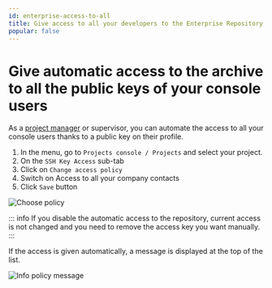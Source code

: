 ```yaml
---
id: enterprise-access-to-all
title: Give access to all your developers to the Enterprise Repository
popular: false
---
```


# Give automatic access to the archive to all the public keys of your console users

As a [project manager](manage-project-managers.html) or supervisor, you can automate the access to all your console users thanks to a public key on their profile.

1. In the menu, go to `Projects console / Projects` and select your project.
2. On the `SSH Key Access` sub-tab
3. Click on `Change access policy` 
4. Switch on Access to all your company contacts
5. Click `Save` button

![Choose policy](../img/repository_access_policy.jpg)

::: info
If you disable the automatic access to the repository, current access is not changed and you need to remove the access key you want manually.
:::

If the access is given automatically, a message is displayed at the top of the list.

![Info policy message](../img/policy_repository_displayed.jpg)

